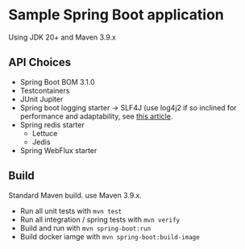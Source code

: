 # Sample Spring Boot application

Using JDK 20+ and Maven 3.9.x

## API Choices

* Spring Boot BOM 3.1.0
* Testcontainers
* JUnit Jupiter
* Spring boot logging starter -> SLF4J (use log4j2 if so inclined for performance and adaptability, see [this article](https://github.com/NutterzUK/spring-boot-logging-examples/blob/main/log4j2-example-all-default/pom.xml#L25-L38).
* Spring redis starter
  * Lettuce
  * Jedis
* Spring WebFlux starter
 
## Build

Standard Maven build. use Maven 3.9.x.

* Run all unit tests with `mvn test`
* Run all integration / spring tests with `mvn verify`
* Build and run with `mvn spring-boot:run`
* Build docker iamge with `mvn spring-boot:build-image`
